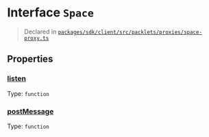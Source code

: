 # Interface `Space`
> Declared in [`packages/sdk/client/src/packlets/proxies/space-proxy.ts`]()



## Properties
### [listen](https://github.com/dxos/dxos/blob/main/packages/sdk/client/src/packlets/proxies/space-proxy.ts#L74)
Type: <code>function</code>

### [postMessage](https://github.com/dxos/dxos/blob/main/packages/sdk/client/src/packlets/proxies/space-proxy.ts#L73)
Type: <code>function</code>
